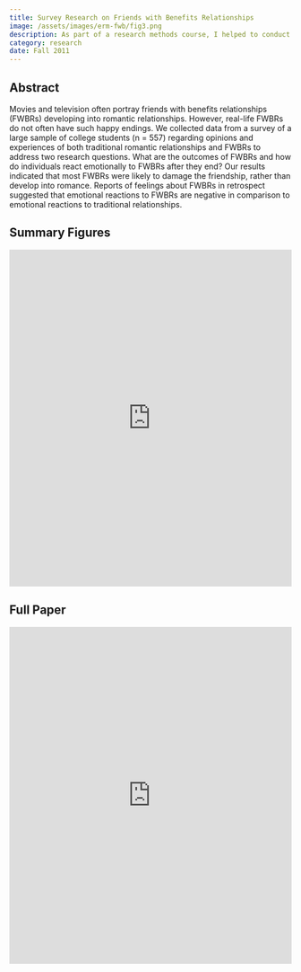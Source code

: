 ```yaml
---
title: Survey Research on Friends with Benefits Relationships
image: /assets/images/erm-fwb/fig3.png
description: As part of a research methods course, I helped to conduct a survey on Friends With Benefits Relationships. Analyzing data from 557 respondents, I found that such relationships generally damage friendships and result in negative emotional reactions (relative to traditional relationships).
category: research
date: Fall 2011
---
```


## Abstract

Movies and television often portray friends with benefits relationships (FWBRs) developing into romantic relationships. However, real-life FWBRs do not often have such happy endings. We collected data from a survey of a large sample of college students (n = 557) regarding opinions and experiences of both traditional romantic relationships and FWBRs to address two research questions. What are the outcomes of FWBRs and how do individuals react emotionally to FWBRs after they end? Our results indicated that most FWBRs were likely to damage the friendship, rather than develop into romance. Reports of feelings about FWBRs in retrospect suggested that emotional reactions to FWBRs are negative in comparison to emotional reactions to traditional relationships.

## Summary Figures

<iframe class="scribd_iframe_embed" src="http://www.scribd.com/embeds/118486113/content?start_page=1&view_mode=slideshow&access_key=key-3637fl9yirjmcaegh6o" data-auto-height="false" data-aspect-ratio="0.772727272727273" scrolling="no" id="doc_40084" width="100%" height="600" frameborder="0"></iframe>

## Full Paper

<iframe class="scribd_iframe_embed" src="http://www.scribd.com/embeds/118486111/content?start_page=1&view_mode=slideshow&access_key=key-27s5bz4kck30gv4by6k9" data-auto-height="false" data-aspect-ratio="0.772727272727273" scrolling="no" id="doc_31762" width="100%" height="600" frameborder="0"></iframe>

